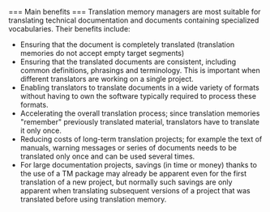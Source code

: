 === Main benefits ===
Translation memory managers are most suitable for translating technical documentation and documents containing specialized vocabularies. Their benefits include:

* Ensuring that the document is completely translated (translation memories do not accept empty target segments)
* Ensuring that the translated documents are consistent, including common definitions, phrasings and terminology. This is important when different translators are working on a single project.
* Enabling translators to translate documents in a wide variety of formats without having to own the software typically required to process these formats.
* Accelerating the overall translation process; since translation memories "remember" previously translated material, translators have to translate it only once.
* Reducing costs of long-term translation projects; for example the text of manuals, warning messages or series of documents needs to be translated only once and can be used several times.
* For large documentation projects, savings (in time or money) thanks to the use of a TM package may already be apparent even for the first translation of a new project, but normally such savings are only apparent when translating subsequent versions of a project that was translated before using translation memory.